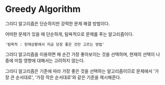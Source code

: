 # Greedy Algorithm

그리디 알고리즘은 단순하지만 강력한 문제 해결 방법이다.

어떠한 문제가 있을 때 단순하게, 탐욕적으로 문제를 푸는 알고리즘이다.

    '탐욕적 : 현재상황에서 지금 당장 좋은 것만 고르는 방법'
그리디 알고리즘을 이용하면 매 순간 가장 좋아보이는 것을 선택하며, 현재의 선택이 나중에 미칠 영향에 대해서는 고려하지 않는다.

그리디 알고리즘은 기준에 따라 가장 좋은 것을 선택하는 알고리즘이므로
문제에서 '가장 큰 순서대로', '가장 작은 순서대로'와 같은 기준을 제시해준다.